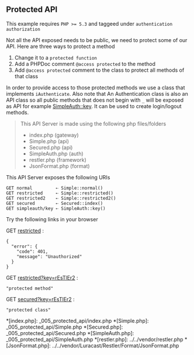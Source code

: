 ## Protected API 

 This example requires `PHP >= 5.3` and taggeed under `authentication` `authorization`


Not all the API exposed needs to be public, we need to protect
 some of our API.
 Here are three ways to protect a method


1. Change it to a `protected function`
2. Add a PHPDoc comment `@access protected` to the method
3. Add `@access protected` comment to the class to protect all methods of that
   class


In order to provide access to those protected methods we use a class that
implements `iAuthenticate`. Also note that An Authentication class is also an
API class so all public methods that does not begin with `_` will be exposed as
API for example [SimpleAuth::key](simpleauth/key). It can be used to create
login/logout methods.

> This API Server is made using the following php files/folders
> 
> * index.php      (gateway)
> * Simple.php      (api)
> * Secured.php      (api)
> * SimpleAuth.php      (auth)
> * restler.php      (framework)
> * JsonFormat.php      (format)

This API Server exposes the following URIs

    GET normal         ⇠ Simple::normal()
    GET restricted     ⇠ Simple::restricted()
    GET restricted2    ⇠ Simple::restricted2()
    GET secured        ⇠ Secured::index()
    GET simpleauth/key ⇠ SimpleAuth::key()






Try the following links in your browser

GET [restricted](index.php/restricted)
:    
~~~~~~~~~~~~~~~~~~~~~~~~~~~~~~~~
{
  "error": {
    "code": 401,
    "message": "Unauthorized"
  }
}
~~~~~~~~~~~~~~~~~~~~~~~~~~~~~~~~

GET [restricted?key=rEsTlEr2](index.php/restricted?key=rEsTlEr2)
:    
~~~~~~~~~~~~~~~~~~~~~~~~~~~~~~~~
"protected method"
~~~~~~~~~~~~~~~~~~~~~~~~~~~~~~~~

GET [secured?key=rEsTlEr2](index.php/secured?key=rEsTlEr2)
:    
~~~~~~~~~~~~~~~~~~~~~~~~~~~~~~~~
"protected class"
~~~~~~~~~~~~~~~~~~~~~~~~~~~~~~~~





*[index.php]: _005_protected_api/index.php
*[Simple.php]: _005_protected_api/Simple.php
*[Secured.php]: _005_protected_api/Secured.php
*[SimpleAuth.php]: _005_protected_api/SimpleAuth.php
*[restler.php]: ../../vendor/restler.php
*[JsonFormat.php]: ../../vendor/Luracast/Restler/Format/JsonFormat.php

